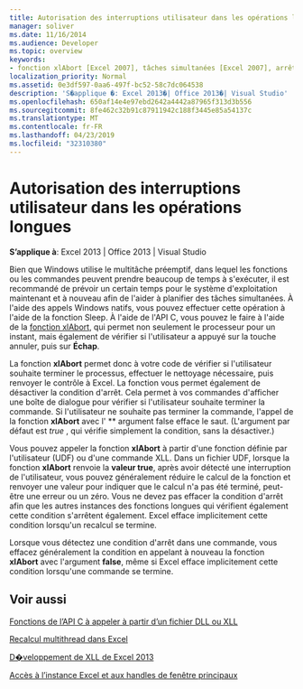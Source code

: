 ```yaml
---
title: Autorisation des interruptions utilisateur dans les opérations longues
manager: soliver
ms.date: 11/16/2014
ms.audience: Developer
ms.topic: overview
keywords:
- fonction xlAbort [Excel 2007], tâches simultanées [Excel 2007], arrêts utilisateur [Excel 2007]
localization_priority: Normal
ms.assetid: 0e3df597-0aa6-497f-bc52-58c7dc064538
description: 'S�applique �: Excel 2013�| Office 2013�| Visual Studio'
ms.openlocfilehash: 650af14e4e97ebd2642a4442a87965f313d3b556
ms.sourcegitcommit: 8fe462c32b91c87911942c188f3445e85a54137c
ms.translationtype: MT
ms.contentlocale: fr-FR
ms.lasthandoff: 04/23/2019
ms.locfileid: "32310380"
---
```

# <a name="permitting-user-breaks-in-lengthy-operations"></a>Autorisation des interruptions utilisateur dans les opérations longues

 **S’applique à**: Excel 2013 | Office 2013 | Visual Studio 
  
Bien que Windows utilise le multitâche préemptif, dans lequel les fonctions ou les commandes peuvent prendre beaucoup de temps à s'exécuter, il est recommandé de prévoir un certain temps pour le système d'exploitation maintenant et à nouveau afin de l'aider à planifier des tâches simultanées. À l'aide des appels Windows natifs, vous pouvez effectuer cette opération à l'aide de la fonction Sleep. À l'aide de l'API C, vous pouvez le faire à l'aide de la [fonction xlAbort](xlabort.md), qui permet non seulement le processeur pour un instant, mais également de vérifier si l'utilisateur a appuyé sur la touche annuler, puis sur **Échap**.
  
La fonction **xlAbort** permet donc à votre code de vérifier si l'utilisateur souhaite terminer le processus, effectuer le nettoyage nécessaire, puis renvoyer le contrôle à Excel. La fonction vous permet également de désactiver la condition d'arrêt. Cela permet à vos commandes d'afficher une boîte de dialogue pour vérifier si l'utilisateur souhaite terminer la commande. Si l'utilisateur ne souhaite pas terminer la commande, l'appel de la fonction **xlAbort** avec l' ** argument false efface le saut. (L'argument par défaut est *true* , qui vérifie simplement la condition, sans la désactiver.) 
  
Vous pouvez appeler la fonction **xlAbort** à partir d'une fonction définie par l'utilisateur (UDF) ou d'une commande XLL. Dans un fichier UDF, lorsque la fonction **xlAbort** renvoie la **valeur true**, après avoir détecté une interruption de l'utilisateur, vous pouvez généralement réduire le calcul de la fonction et renvoyer une valeur pour indiquer que le calcul n'a pas été terminé, peut-être une erreur ou un zéro. Vous ne devez pas effacer la condition d'arrêt afin que les autres instances des fonctions longues qui vérifient également cette condition s'arrêtent également. Excel efface implicitement cette condition lorsqu'un recalcul se termine.
  
Lorsque vous détectez une condition d'arrêt dans une commande, vous effacez généralement la condition en appelant à nouveau la fonction **xlAbort** avec l'argument **false**, même si Excel efface implicitement cette condition lorsqu'une commande se termine.
  
## <a name="see-also"></a>Voir aussi



[Fonctions de l’API C à appeler à partir d’un fichier DLL ou XLL](c-api-functions-that-can-be-called-only-from-a-dll-or-xll.md)
  
[Recalcul multithread dans Excel](multithreaded-recalculation-in-excel.md)
  
[D�veloppement de XLL de Excel 2013](developing-excel-xlls.md)
  
[Accès à l’instance Excel et aux handles de fenêtre principaux](how-to-access-excel-instance-and-main-window-handles.md)

